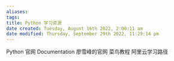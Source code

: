 ```yaml
---
aliases: 
tags: 
title: Python 学习资源
date created: Tuesday, August 16th 2022, 2:00:11 am
date modified: Thursday, September 29th 2022, 11:29:14 pm
---
```


Python 官网 Documentation
廖雪峰的官网
菜鸟教程
阿里云学习路径
